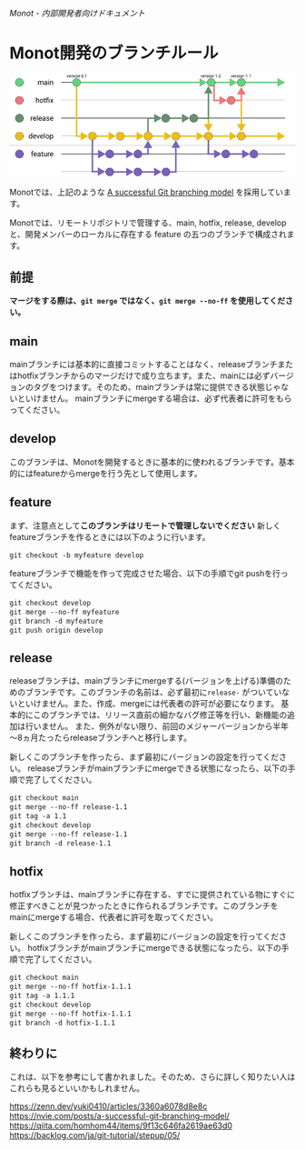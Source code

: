 ###### Monot - 内部開発者向けドキュメント

# Monot開発のブランチルール

![branch](./image/branch.png)

Monotでは、上記のような [A successful Git branching model](https://nvie.com/posts/a-successful-git-branching-model/) を採用しています。

Monotでは、リモートリポジトリで管理する、main, hotfix, release, develop と、開発メンバーのローカルに存在する feature の五つのブランチで構成されます。

## 前提

**マージをする際は、`git merge` ではなく、`git merge --no-ff` を使用してください。**


## main

mainブランチには基本的に直接コミットすることはなく、releaseブランチまたはhotfixブランチからのマージだけで成り立ちます。また、mainには必ずバージョンのタグをつけます。そのため、mainブランチは常に提供できる状態じゃないといけません。
mainブランチにmergeする場合は、必ず代表者に許可をもらってください。

## develop

このブランチは、Monotを開発するときに基本的に使われるブランチです。基本的にはfeatureからmergeを行う先として使用します。

## feature

まず、注意点として**このブランチはリモートで管理しないでください**
新しくfeatureブランチを作るときには以下のように行います。
```git
git checkout -b myfeature develop
```
featureブランチで機能を作って完成させた場合、以下の手順でgit pushを行ってください。

```git
git checkout develop
git merge --no-ff myfeature
git branch -d myfeature
git push origin develop
```

## release

releaseブランチは、mainブランチにmergeする(バージョンを上げる)準備のためのブランチです。このブランチの名前は、必ず最初に`release-` がついていないといけません。また、作成、mergeには代表者の許可が必要になります。
基本的にこのブランチでは、リリース直前の細かなバグ修正等を行い、新機能の追加は行いません。
また、例外がない限り、前回のメジャーバージョンから半年～8ヵ月たったらreleaseブランチへと移行します。

新しくこのブランチを作ったら、まず最初にバージョンの設定を行ってください。
releaseブランチがmainブランチにmergeできる状態になったら、以下の手順で完了してください。

```git
git checkout main
git merge --no-ff release-1.1
git tag -a 1.1
git checkout develop
git merge --no-ff release-1.1
git branch -d release-1.1
```

## hotfix

hotfixブランチは、mainブランチに存在する、すでに提供されている物にすぐに修正すべきことが見つかったときに作られるブランチです。このブランチをmainにmergeする場合、代表者に許可を取ってください。

新しくこのブランチを作ったら、まず最初にバージョンの設定を行ってください。
hotfixブランチがmainブランチにmergeできる状態になったら、以下の手順で完了してください。

```git
git checkout main
git merge --no-ff hotfix-1.1.1
git tag -a 1.1.1
git checkout develop
git merge --no-ff hotfix-1.1.1
git branch -d hotfix-1.1.1
```

## 終わりに

これは、以下を参考にして書かれました。そのため、さらに詳しく知りたい人はこれらも見るといいかもしれません。

https://zenn.dev/yuki0410/articles/3360a6078d8e8c
https://nvie.com/posts/a-successful-git-branching-model/
https://qiita.com/homhom44/items/9f13c646fa2619ae63d0
https://backlog.com/ja/git-tutorial/stepup/05/

